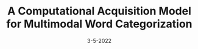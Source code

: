 ---
title: A Computational Acquisition Model for Multimodal Word Categorization
authors: <b>Uri Berger</b>, Gabriel Stanovsky, Omri Abend, Lea Frermann
venue: NAACL
base: clustering22
pdf: NONE
pdf-ext: http://arxiv.org/abs/2205.05974
bib: bib.txt
bib-ext: NONE
code: https://github.com/SLAB-NLP/multimodal_clustering
slides: NONE
poster: poster.pdf
data: NONE
talk: NONE
website: NONE
layout: post
date: 3-5-2022
categories: NONE
---